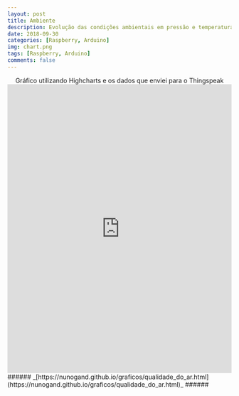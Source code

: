 ```yaml
---
layout: post
title: Ambiente
description: Evolução das condições ambientais em pressão e temperatura
date: 2018-09-30
categories: [Raspberry, Arduino]
img: chart.png
tags: [Raspberry, Arduino]
comments: false
---
```

<center>Gráfico utilizando Highcharts e os dados que enviei para o Thingspeak</center>

<iframe src="https://nunogand.github.io/graficos/metereologia.html" height="650" width="100%" allowfullscreen="allowfullscreen" allowpaymentrequest frameborder="0"></iframe>
###### _[https://nunogand.github.io/graficos/qualidade_do_ar.html](https://nunogand.github.io/graficos/qualidade_do_ar.html)_ ######
